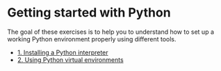 # Getting started with Python

The goal of these exercises is to help you to understand how to set up a working Python environment properly using different tools.

- [1. Installing a Python interpreter](./1-Install-python.md)
- [2. Using Python virtual environments](./2-Using-venvs.md)

